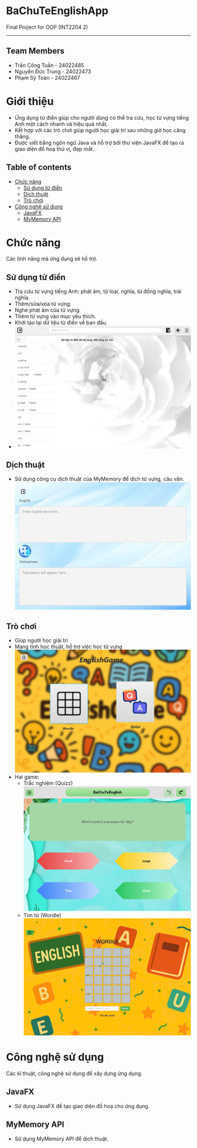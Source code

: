 # BaChuTeEnglishApp

Final Project for OOP (INT2204 2)
<hr>


## Team Members
- Trần Công Tuấn - 24022485
- Nguyễn Đức Trung - 24022473
- Phạm Sỹ Toàn - 24022467

# Giới thiệu
- Ứng dụng từ điển giúp cho người dùng có thể tra cứu, học từ vựng tiếng Anh một cách nhanh và hiệu quả nhất.
- Kết hợp với các trò chơi giúp người học giải trí sau những giờ học căng thẳng.
- Được viết bằng ngôn ngữ Java và hỗ trợ bởi thư viện JavaFX để tạo ra giao diện đồ hoạ thú vị, đẹp mắt.

## Table of contents
- [Chức năng](#Chức-năng)
    - [Sử dụng từ điển](#Sử-dụng-từ-điển)
    - [Dịch thuật](#Dịch-thuật)
    - [Trò chơi](#Trò-chơi)
- [Công nghệ sử dụng](#Công-nghệ-sử-dụng)
    - [JavaFX](#JavaFX)
    - [MyMemory API](#)

# Chức năng
Các tính năng mà ứng dụng sẽ hỗ trợ.
## Sử dụng từ điển
- Tra cứu từ vựng tiếng Anh: phát âm, từ loại, nghĩa, từ đồng nghĩa, trái nghĩa.
- Thêm/sửa/xóa từ vựng.
- Nghe phát âm của từ vựng.
- Thêm từ vựng vào mục yêu thích.
- Khởi tạo lại dữ liệu từ điển về ban đầu.
- ![](Dictionary/src/main/resources/picture/Demo/z6573236504877_9b6bb28cbaa7e0323bcf82c4fc5fe8ee.jpg)

## Dịch thuật
- Sử dụng công cụ dịch thuật của MyMemory để dịch từ vựng, câu văn.
  ![](Dictionary/src/main/resources/picture/Demo/z6573235145178_e68fa02aab6ec34a7ba82dc73dda9586.jpg)

## Trò chơi
- Giúp người học giải trí
- Mang tính học thuật, hỗ trợ việc học từ vựng
  ![](Dictionary/src/main/resources/picture/Demo/z6573239373482_64864471e360b6eae113ccbab52c135d.jpg)
- Hai game:
    * Trắc nghiệm (Quizz)
      ![](Dictionary/src/main/resources/picture/Demo/z6573241186558_7936cb07083fd29110ccb501674cce74.jpg)
    * Tìm từ (Wordle)
      ![](Dictionary/src/main/resources/picture/Demo/z6573240127698_b34d2b129ec2daab1191c29be05e81c0.jpg)
    


# Công nghệ sử dụng
Các kĩ thuật, công nghệ sử dụng để xây dựng ứng dụng.

## JavaFX
- Sử dụng JavaFX để tạo giao diện đồ hoạ cho ứng dụng.
## MyMemory API
- Sử dụng MyMemory API để dịch thuật.
